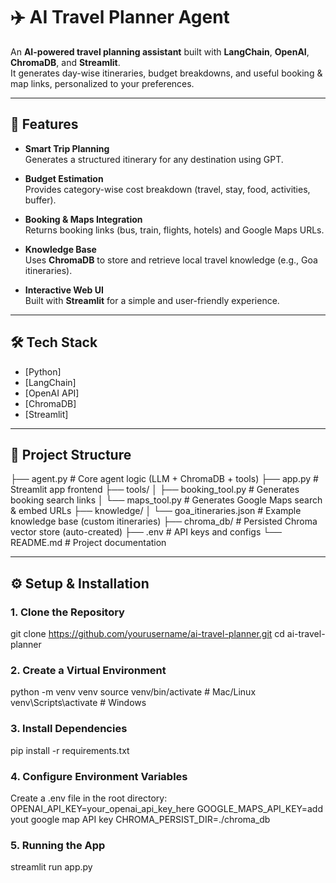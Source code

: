 # ✈️ AI Travel Planner Agent

An **AI-powered travel planning assistant** built with **LangChain**, **OpenAI**, **ChromaDB**, and **Streamlit**.  
It generates day-wise itineraries, budget breakdowns, and useful booking & map links, personalized to your preferences.

---

## 🚀 Features
- **Smart Trip Planning**  
  Generates a structured itinerary for any destination using GPT.
  
- **Budget Estimation**  
  Provides category-wise cost breakdown (travel, stay, food, activities, buffer).

- **Booking & Maps Integration**  
  Returns booking links (bus, train, flights, hotels) and Google Maps URLs.

- **Knowledge Base**  
  Uses **ChromaDB** to store and retrieve local travel knowledge (e.g., Goa itineraries).

- **Interactive Web UI**  
  Built with **Streamlit** for a simple and user-friendly experience.

---

## 🛠️ Tech Stack
- [Python]
- [LangChain]
- [OpenAI API] 
- [ChromaDB] 
- [Streamlit] 

---

## 📂 Project Structure

├── agent.py # Core agent logic (LLM + ChromaDB + tools)
├── app.py # Streamlit app frontend
├── tools/
│ ├── booking_tool.py # Generates booking search links
│ └── maps_tool.py # Generates Google Maps search & embed URLs
├── knowledge/
│ └── goa_itineraries.json # Example knowledge base (custom itineraries)
├── chroma_db/ # Persisted Chroma vector store (auto-created)
├── .env # API keys and configs
└── README.md # Project documentation

---

## ⚙️ Setup & Installation

### 1. Clone the Repository

git clone https://github.com/yourusername/ai-travel-planner.git
cd ai-travel-planner

### 2. Create a Virtual Environment
python -m venv venv
source venv/bin/activate     # Mac/Linux
venv\Scripts\activate        # Windows

### 3. Install Dependencies
pip install -r requirements.txt

### 4. Configure Environment Variables
Create a .env file in the root directory:
OPENAI_API_KEY=your_openai_api_key_here
GOOGLE_MAPS_API_KEY=add yout google map API key 
CHROMA_PERSIST_DIR=./chroma_db

### 5. Running the App
streamlit run app.py
